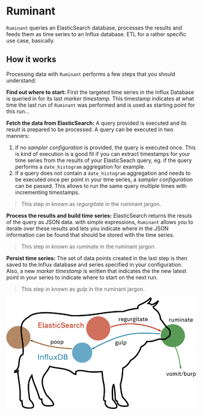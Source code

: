 # Ruminant

`Ruminant` queries an ElasticSearch database, processes the results and feeds them
as time series to an Influx database. ETL for a rather specific use case, basically.

## How it works

Processing data with `Ruminant` performs a few steps that you should understand:

**Find out where to start:** First the targeted time series in the Influx 
Database is queried in for its last _marker timestamp_. This timestamp indicates
at what time the last run of `Ruminant` was performed and is used as starting
point for this run...

**Fetch the data from ElasticSearch:** A query provided is executed and its result
is prepared to be processed. A query can be executed in two manners:

1. If no _sampler configuration_ is provided, the query is executed once. This is
kind of execution is a good fit if you can extract timestamps for your time series
from the results of your ElasticSeach query, eg. if the query performs a `date_histogram`
aggregation for example.
2. If a query does not contain a `date_histogram` aggregation and needs to be 
executed once per point in your time series, a _sampler configuration_ can be passed.
This allows to run the same query multiple times with incrementing timestamps.

> This step in known as _regurgitate_ in the ruminant jargon.

**Process the results and build time series:** ElasticSearch returns the resuls
of the query as JSON data. with simple expressions, `Ruminant` allows you to
iterate over these results and lets you indicate where in the JSON information
can be found that should be stored with the time series.

> This step in known as _ruminate_ in the ruminant jargon.

**Persist time series:** The set of data points created in the last step is then
saved to the Influx database and series specified in your configuration. Also, a
new _marker timestamp_ is written that indicates the the new latest point in your
series to indicate where to start on the next run.

> This step in known as _gulp_ in the ruminant jargon.

![How It Works](https://raw.githubusercontent.com/unprofession-al/ruminant/master/ruminant.png "How it works")
